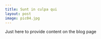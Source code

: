 ```yaml
---
title: Sunt in culpa qui
layout: post
image: pic04.jpg
---
```


Just here to provide content on the blog page
